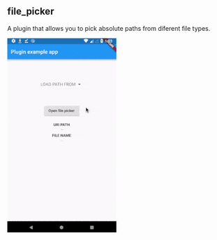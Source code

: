## file_picker

A plugin that allows you to pick absolute paths from diferent file types.

![](images/file_picker1.gif)